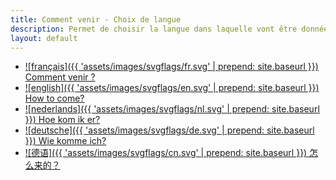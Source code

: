 ```yaml
---
title: Comment venir - Choix de langue
description: Permet de choisir la langue dans laquelle vont être données les instructions comment se rendre au laboratoire de mathématiques Paul Painlevé de Lille.
layout: default
---
```


- [![français]({{ 'assets/images/svgflags/fr.svg' | prepend: site.baseurl }}) Comment&nbsp;venir&nbsp;?](fr/)
- [![english]({{ 'assets/images/svgflags/en.svg' | prepend: site.baseurl }}) How&nbsp;to&nbsp;come?](en/)
- [![nederlands]({{ 'assets/images/svgflags/nl.svg' | prepend: site.baseurl }}) Hoe&nbsp;kom&nbsp;ik&nbsp;er?](nl/)
- [![deutsche]({{ 'assets/images/svgflags/de.svg' | prepend: site.baseurl }}) Wie&nbsp;komme&nbsp;ich?](de/)
- [![德语]({{ 'assets/images/svgflags/cn.svg' | prepend: site.baseurl }}) 怎么来的？](cn/)
